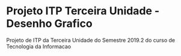 # Projeto ITP Terceira Unidade - Desenho Grafico

Projeto de ITP da Terceira Unidade do Semestre 2019.2 do curso de Tecnologia da Informacao
